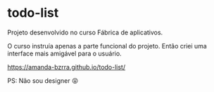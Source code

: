 # todo-list

Projeto desenvolvido no curso Fábrica de aplicativos.

O curso instruía apenas a parte funcional do projeto. Então criei uma interface mais amigável para o usuário.

 https://amanda-bzrra.github.io/todo-list/ 

PS:  Não sou designer :stuck_out_tongue_closed_eyes:
